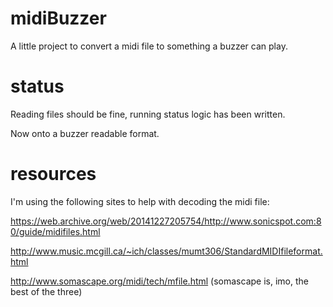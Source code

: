 # midiBuzzer

A little project to convert a midi file to something a buzzer can play.

# status

Reading files should be fine, running status logic has been written.

Now onto a buzzer readable format.

# resources

I'm using the following sites to help with decoding the midi file:


https://web.archive.org/web/20141227205754/http://www.sonicspot.com:80/guide/midifiles.html

http://www.music.mcgill.ca/~ich/classes/mumt306/StandardMIDIfileformat.html

http://www.somascape.org/midi/tech/mfile.html (somascape is, imo, the best of the three)
